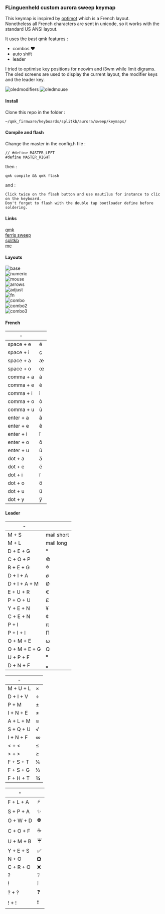 ### FLinguenheld custom aurora sweep keymap


This keymap is inspired by [optimot](https://bepo.fr/) which is a French layout.  
Nonetheless all French characters are sent in unicode, so it works with the standard US ANSI layout.

It uses the *best* qmk features :
- combos ♥
- auto shift
- leader

I tried to optimise key positions for neovim and i3wm while limit digrams.  
The oled screens are used to display the current layout, the modifier keys and the leader key.  

![oledmodifiers](https://i.imgur.com/on95jx0.png)
![oledmouse](https://i.imgur.com/PwkR6P2.png)

#### Install

Clone this repo in the folder :

    ~/qmk_firmware/keyboards/splitkb/aurora/sweep/keymaps/

#### Compile and flash

Change the master in the config.h file :

    // #define MASTER_LEFT
    #define MASTER_RIGHT

then :

    qmk compile && qmk flash

and :

    Click twice on the flash button and use nautilus for instance to clic on the keyboard.  
    Don't forget to flash with the double tap bootloader define before soldering.

#### Links

[qmk](https://docs.qmk.fm/#/)  
[ferris sweep](https://github.com/davidphilipbarr/Sweep)  
[splitkb](https://splitkb.com)  
[me](https://github.com/FLinguenheld)

#### Layouts

![base](https://i.imgur.com/bJBP1ac.png)  
![numeric](https://i.imgur.com/ikJ9ZYi.png)  
![mouse](https://i.imgur.com/dxXyaEk.png)  
![arrows](https://i.imgur.com/08lqHiV.png)  
![adjust](https://i.imgur.com/D4Z7eZL.png)  
![fn](https://i.imgur.com/0mgWSta.png)  
![combo](https://i.imgur.com/M6SWiAr.png)  
![combo2](https://i.imgur.com/J7BHmxN.png)  
![combo3](https://i.imgur.com/14pjI2R.png)  

#### French

|        -         |                        |
|------------------|------------------------|
|   space + e      |   é                    |
|   space + i      |   ç                    |
|   space + a      |   æ                    |
|   space + o      |   œ                    |
|   comma + a      |   à                    |
|   comma + e      |   è                    |
|   comma + i      |   ì                    |
|   comma + o      |   ò                    |
|   comma + u      |   ù                    |
|   enter + a      |   â                    |
|   enter + e      |   ê                    |
|   enter + i      |   î                    |
|   enter + o      |   ô                    |
|   enter + u      |   û                    |
|   dot + a        |   ä                    |
|   dot + e        |   ë                    |
|   dot + i        |   ï                    |
|   dot + o        |   ö                    |
|   dot + u        |   ü                    |
|   dot + y        |   ÿ                    |


#### Leader

| -                  |                        |
|--------------------|------------------------|
|   M + S            |   mail short           |
|   M + L            |   mail long            |
|   D + E + G        |   °                    |
|   C + O + P        |   ©                    |
|   R + E + G        |   ®                    |
|   D + I + A        |   ø                    |
|   D + I + A + M    |   Ø                    |
|   E + U + R        |   €                    |
|   P + O + U        |   £                    |
|   Y + E + N        |   ¥                    |
|   C + E + N        |   ¢                    |
|   P + I            |   π                    |
|   P + I + I        |   Π                    |
|   O + M + E        |   ω                    |
|   O + M + E + G    |   Ω                    |
|   U + P + F        |   ⁰                    |
|   D + N + F        |   ₀                    |

| -                  |                        |
|--------------------|------------------------|
|   M + U + L        |   ×                    |
|   D + I + V        |   ÷                    |
|   P + M            |   ±                    |
|   I + N + E        |   ≠                    |
|   A + L + M        |   ≈                    |
|   S + Q + U        |   √                    |
|   I + N + F        |   ∞                    |
|   < + <            |   ≤                    |
|   > + >            |   ≥                    |
|   F + S + T        |   ¼                    |
|   F + S + G        |   ½                    |
|   F + H + T        |   ¾                    |

| -                  |                        |
|--------------------|------------------------|
|   F + L + A        |   ⚡                   |
|   S + P + A        |   ✨                   |
|   O + W + D        |   ⛔                   |
|   C + O + F        |   ☕                   |
|   U + M + B        |   ☔                   |
|   Y + E + S        |   ✅                   |
|   N + O            |   ❎                   |
|   C + R + O        |   ❌                   |
|   ?                |   ❔                   |
|   !                |   ❕                   |
|   ? + ?            |   ❓                   |
|   ! + !            |   ❗                   |
